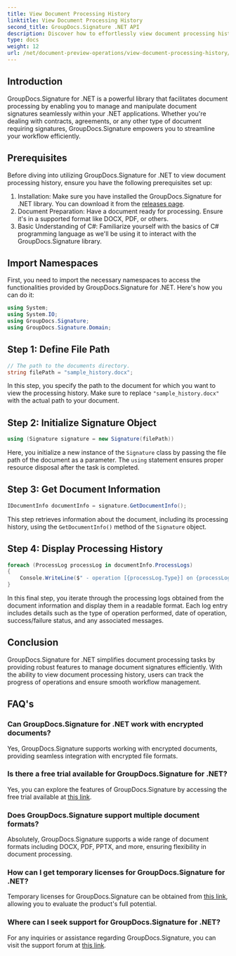 ```yaml
---
title: View Document Processing History
linktitle: View Document Processing History
second_title: GroupDocs.Signature .NET API
description: Discover how to effortlessly view document processing history using GroupDocs.Signature for .NET. Follow our step-by-step guide for seamless workflow management.
type: docs
weight: 12
url: /net/document-preview-operations/view-document-processing-history/
---
```

## Introduction
GroupDocs.Signature for .NET is a powerful library that facilitates document processing by enabling you to manage and manipulate document signatures seamlessly within your .NET applications. Whether you're dealing with contracts, agreements, or any other type of document requiring signatures, GroupDocs.Signature empowers you to streamline your workflow efficiently.
## Prerequisites
Before diving into utilizing GroupDocs.Signature for .NET to view document processing history, ensure you have the following prerequisites set up:
1. Installation: Make sure you have installed the GroupDocs.Signature for .NET library. You can download it from the [releases page](https://releases.groupdocs.com/signature/net/).
2. Document Preparation: Have a document ready for processing. Ensure it's in a supported format like DOCX, PDF, or others.
3. Basic Understanding of C#: Familiarize yourself with the basics of C# programming language as we'll be using it to interact with the GroupDocs.Signature library.

## Import Namespaces
First, you need to import the necessary namespaces to access the functionalities provided by GroupDocs.Signature for .NET. Here's how you can do it:
```csharp
using System;
using System.IO;
using GroupDocs.Signature;
using GroupDocs.Signature.Domain;
```
## Step 1: Define File Path
```csharp
// The path to the documents directory.
string filePath = "sample_history.docx";
```
In this step, you specify the path to the document for which you want to view the processing history. Make sure to replace `"sample_history.docx"` with the actual path to your document.
## Step 2: Initialize Signature Object
```csharp
using (Signature signature = new Signature(filePath))
```
Here, you initialize a new instance of the `Signature` class by passing the file path of the document as a parameter. The `using` statement ensures proper resource disposal after the task is completed.
## Step 3: Get Document Information
```csharp
IDocumentInfo documentInfo = signature.GetDocumentInfo();
```
This step retrieves information about the document, including its processing history, using the `GetDocumentInfo()` method of the `Signature` object.
## Step 4: Display Processing History
```csharp
foreach (ProcessLog processLog in documentInfo.ProcessLogs)
{
    Console.WriteLine($" - operation [{processLog.Type}] on {processLog.Date.ToShortDateString()}. Succeeded/Failed {processLog.Succeeded}/{processLog.Failed}. Message: {processLog.Message}");
}
```
In this final step, you iterate through the processing logs obtained from the document information and display them in a readable format. Each log entry includes details such as the type of operation performed, date of operation, success/failure status, and any associated messages.

## Conclusion
GroupDocs.Signature for .NET simplifies document processing tasks by providing robust features to manage document signatures efficiently. With the ability to view document processing history, users can track the progress of operations and ensure smooth workflow management.
## FAQ's
### Can GroupDocs.Signature for .NET work with encrypted documents?
Yes, GroupDocs.Signature supports working with encrypted documents, providing seamless integration with encrypted file formats.
### Is there a free trial available for GroupDocs.Signature for .NET?
Yes, you can explore the features of GroupDocs.Signature by accessing the free trial available at [this link](https://releases.groupdocs.com/).
### Does GroupDocs.Signature support multiple document formats?
Absolutely, GroupDocs.Signature supports a wide range of document formats including DOCX, PDF, PPTX, and more, ensuring flexibility in document processing.
### How can I get temporary licenses for GroupDocs.Signature for .NET?
Temporary licenses for GroupDocs.Signature can be obtained from [this link](https://purchase.groupdocs.com/temporary-license/), allowing you to evaluate the product's full potential.
### Where can I seek support for GroupDocs.Signature for .NET?
For any inquiries or assistance regarding GroupDocs.Signature, you can visit the support forum at [this link](https://forum.groupdocs.com/c/signature/13).
